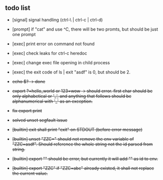
## todo list

- [signal] signal handling (ctrl-\ | ctrl-c | ctrl-d)
- [prompt] if "cat" and use ^C, there will be two promts, but should be just one prompt
- [exec] print error on command not found
- [exec] check leaks for ctrl-c heredoc
- [exec] change exec file opening in child process
- [exec] the exit code of ls | exit "asdf" is 0, but should be 2.

- ~~echo $? -> done~~
- ~~export ?=hello_world or 123=wow -> should error. first char should be only alphabetical or '\_', and anything that follows should be alphanumerical with '\_' as an exception.~~
- ~~fix export print~~
- ~~solved unset segfault issue~~
- ~~[builtin] exit shall print "exit" on STDOUT (before error message)~~
- ~~[builtin] unset "ZZC=" should not remove the env variable of "ZZC=asdf". Should reference the whole string not the id parsed from string.~~
- ~~[builtin] export "" should be error, but currently it will add "" as id to env.~~
- ~~[builtin] export "ZZC" if "ZZC=abc" already existed, it shall not replace the current value.~~
